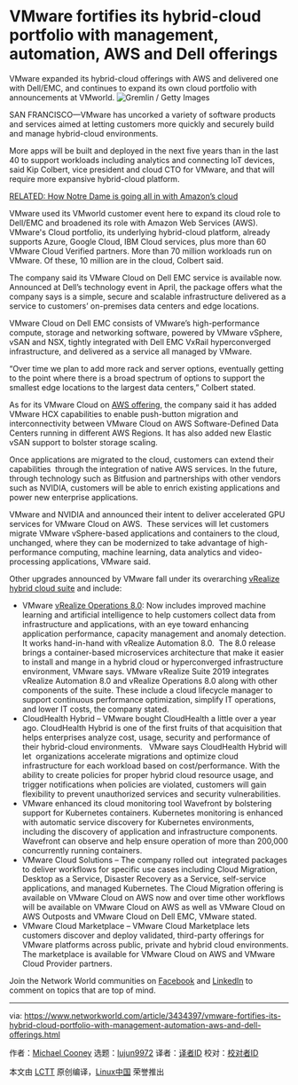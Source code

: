 [#]: collector: (lujun9972)
[#]: translator: ( )
[#]: reviewer: ( )
[#]: publisher: ( )
[#]: url: ( )
[#]: subject: (VMware fortifies its hybrid-cloud portfolio with management, automation, AWS and Dell offerings)
[#]: via: (https://www.networkworld.com/article/3434397/vmware-fortifies-its-hybrid-cloud-portfolio-with-management-automation-aws-and-dell-offerings.html)
[#]: author: (Michael Cooney https://www.networkworld.com/author/Michael-Cooney/)

VMware fortifies its hybrid-cloud portfolio with management, automation, AWS and Dell offerings
======
VMware expanded its hybrid-cloud offerings with AWS and delivered one with Dell/EMC, and continues to expand its own cloud portfolio with announcements at VMworld.
![Gremlin / Getty Images][1]

SAN FRANCISCO—VMware has uncorked a variety of software products and services aimed at letting customers more quickly and securely build and manage hybrid-cloud environments.

More apps will be built and deployed in the next five years than in the last 40 to support workloads including analytics and connecting IoT devices, said Kip Colbert, vice president and cloud CTO for VMware, and that will require more expansive hybrid-cloud platform.

[RELATED: How Notre Dame is going all in with Amazon’s cloud][2]

VMware used its VMworld customer event here to expand its cloud role to Dell/EMC and broadened its role with Amazon Web Services (AWS). VMware's Cloud portfolio, its underlying hybrid-cloud platform, already supports Azure, Google Cloud, IBM Cloud services, plus more than 60 VMware Cloud Verified partners. More than 70 million workloads run on VMware. Of these, 10 million are in the cloud, Colbert said.

The company said its VMware Cloud on Dell EMC service is available now.  Announced at Dell’s technology event in April, the package offers what the company says is a simple, secure and scalable infrastructure delivered as a service to customers’ on-premises data centers and edge locations.

VMware Cloud on Dell EMC consists of VMware’s high-performance compute, storage and networking software, powered by VMware vSphere, vSAN and NSX, tightly integrated with Dell EMC VxRail hyperconverged infrastructure, and delivered as a service all managed by VMware.

“Over time we plan to add more rack and server options, eventually getting to the point where there is a broad spectrum of options to support the smallest edge locations to the largest data centers,” Colbert stated. 

As for its VMware Cloud on [AWS offering][3], the company said it has added VMware HCX capabilities to enable push-button migration and interconnectivity between VMware Cloud on AWS Software-Defined Data Centers running in different AWS Regions. It has also added new Elastic vSAN support to bolster storage scaling.

Once applications are migrated to the cloud, customers can extend their capabilities  through the integration of native AWS services. In the future, through technology such as Bitfusion and partnerships with other vendors such as NVIDIA, customers will be able to enrich existing applications and power new enterprise applications.

VMware and NVIDIA and announced their intent to deliver accelerated GPU services for VMware Cloud on AWS.  These services will let customers migrate VMware vSphere-based applications and containers to the cloud, unchanged, where they can be modernized to take advantage of high-performance computing, machine learning, data analytics and video-processing applications, VMware said.

Other upgrades announced by VMware fall under its overarching [vRealize hybrid cloud suite][4] and include:

  * VMware [vRealize Operations 8.0][5]: Now includes improved machine learning and artificial intelligence to help customers collect data from infrastructure and applications, with an eye toward enhancing application performance, capacity management and anomaly detection. It works hand-in-hand with vRealize Automation 8.0.  The 8.0 release brings a container-based microservices architecture that make it easier to install and mange in a hybrid cloud or hyperconverged infrastructure environment, VMware says. VMware vRealize Suite 2019 integrates vRealize Automation 8.0 and vRealize Operations 8.0 along with other components of the suite. These include a cloud lifecycle manager to support continuous performance optimization, simplify IT operations, and lower IT costs, the company stated.
  * CloudHealth Hybrid – VMware bought CloudHealth a little over a year ago. CloudHealth Hybrid is one of the first fruits of that acquisition that helps enterprises analyze cost, usage, security and performance of their hybrid-cloud environments.   VMware says CloudHealth Hybrid will let  organizations accelerate migrations and optimize cloud infrastructure for each workload based on cost/performance. With the ability to create policies for proper hybrid cloud resource usage, and trigger notifications when policies are violated, customers will gain flexibility to prevent unauthorized services and security vulnerabilities.
  * VMware enhanced its cloud monitoring tool Wavefront by bolstering support for Kubernetes containers. Kubernetes monitoring is enhanced with automatic service discovery for Kubernetes environments, including the discovery of application and infrastructure components. Wavefront can observe and help ensure operation of more than 200,000 concurrently running containers.
  * VMware Cloud Solutions – The company rolled out  integrated packages to deliver workflows for specific use cases including Cloud Migration, Desktop as a Service, Disaster Recovery as a Service, self-service applications, and managed Kubernetes. The Cloud Migration offering is available on VMware Cloud on AWS now and over time other workflows will be available on VMware Cloud on AWS as well as VMware Cloud on AWS Outposts and VMware Cloud on Dell EMC, VMware stated.
  * VMware Cloud Marketplace – VMware Cloud Marketplace lets customers discover and deploy validated, third-party offerings for VMware platforms across public, private and hybrid cloud environments. The marketplace is available for VMware Cloud on AWS and VMware Cloud Provider partners.



Join the Network World communities on [Facebook][6] and [LinkedIn][7] to comment on topics that are top of mind.

--------------------------------------------------------------------------------

via: https://www.networkworld.com/article/3434397/vmware-fortifies-its-hybrid-cloud-portfolio-with-management-automation-aws-and-dell-offerings.html

作者：[Michael Cooney][a]
选题：[lujun9972][b]
译者：[译者ID](https://github.com/译者ID)
校对：[校对者ID](https://github.com/校对者ID)

本文由 [LCTT](https://github.com/LCTT/TranslateProject) 原创编译，[Linux中国](https://linux.cn/) 荣誉推出

[a]: https://www.networkworld.com/author/Michael-Cooney/
[b]: https://github.com/lujun9972
[1]: https://images.idgesg.net/images/article/2019/08/cio_cw_complex_complicated_cloud_complexity_by_gremlin_gettyimages-940308660_2400x1600-100807925-large.jpg
[2]: http://www.networkworld.com/article/3014599/cloud-computing/how-notre-dame-is-going-all-in-with-amazon-s-cloud.html#tk.nww-fsb
[3]: https://www.networkworld.com/article/3324043/aws-does-hybrid-cloud-with-on-prem-hardware-vmware-help.html
[4]: https://www.vmware.com/products/vrealize-suite.html
[5]: https://blogs.vmware.com/management/2019/08/whats-new-in-vrealize-operations-8-0.html
[6]: https://www.facebook.com/NetworkWorld/
[7]: https://www.linkedin.com/company/network-world
